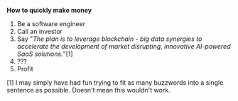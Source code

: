 **How to quickly make money**
1. Be a software engineer
2. Call an investor
3. Say "*The plan is to leverage blockchain - big data synergies to accelerate the development of market disrupting, innovative AI-powered SaaS solutions.*"[1]
4. ???
5. Profit


[1] I may simply have had fun trying to fit as many buzzwords into a single sentence as possible. Doesn't mean this wouldn't work.
